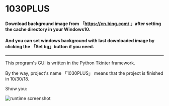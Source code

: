 # 1030PLUS


#### Download background image from 「https://cn.bing.com/ 」after setting the cache directory in your Windows10.

#### And you can set windows background with **last** downloaded image by clicking the 「Set bg」button if you need.

---

This program's GUI is written in the Python Tkinter framework.

By the way, project's name 「1030PLUS」 means that the project is finished in 10/30/18.

Show you:

![runtime screenshot](https://github.com/dachuozi/1030PLUS/blob/master/runtime%20screenshot.png)
